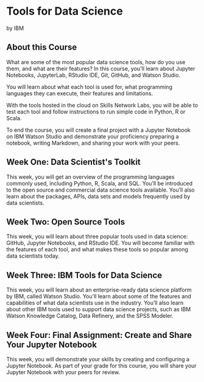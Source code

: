 # Tools for Data Science
by IBM

## About this Course
What are some of the most popular data science tools, how do you use them, and what are their features? In this course, you'll learn about Jupyter Notebooks, JupyterLab, RStudio IDE, Git, GitHub, and Watson Studio. 

You will learn about what each tool is used for, what programming languages they can execute, their features and limitations. 

With the tools hosted in the cloud on Skills Network Labs, you will be able to test each tool and follow instructions to run simple code in Python, R or Scala. 

To end the course, you will create a final project with a Jupyter Notebook on IBM Watson Studio and demonstrate your proficiency preparing a notebook, writing Markdown, and sharing your work with your peers.

## Week One: Data Scientist's Toolkit
This week, you will get an overview of the programming languages commonly used, including Python, R, Scala, and SQL. You’ll be introduced to the open source and commercial data science tools available. You’ll also learn about the packages, APIs, data sets and models frequently used by data scientists.

## Week Two: Open Source Tools
This week, you will learn about three popular tools used in data science: GitHub, Jupyter Notebooks, and RStudio IDE. You will become familiar with the features of each tool, and what makes these tools so popular among data scientists today.

## Week Three: IBM Tools for Data Science 
This week, you will learn about an enterprise-ready data science platform by IBM, called Watson Studio. You'll learn about some of the features and capabilities of what data scientists use in the industry. You’ll also learn about other IBM tools used to support data science projects, such as IBM Watson Knowledge Catalog, Data Refinery, and the SPSS Modeler.

## Week Four: Final Assignment: Create and Share Your Jupyter Notebook
This week, you will demonstrate your skills by creating and configuring a Jupyter Notebook. As part of your grade for this course, you will share your Jupyter Notebook with your peers for review.
